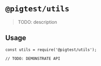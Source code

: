 # `@pigtest/utils`

> TODO: description

## Usage

```
const utils = require('@pigtest/utils');

// TODO: DEMONSTRATE API
```
